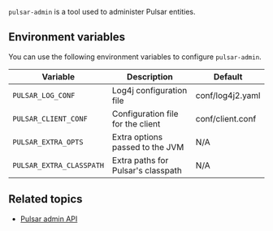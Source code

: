 `pulsar-admin` is a tool used to administer Pulsar entities.

## Environment variables

You can use the following environment variables to configure `pulsar-admin`.

|Variable|Description|Default|
|---|---|---|
|`PULSAR_LOG_CONF`|Log4j configuration file|conf/log4j2.yaml|
|`PULSAR_CLIENT_CONF`|Configuration file for the client|conf/client.conf|
|`PULSAR_EXTRA_OPTS`|Extra options passed to the JVM|N/A|
|`PULSAR_EXTRA_CLASSPATH`|Extra paths for Pulsar's classpath|N/A|

## Related topics

- [Pulsar admin API](docs/admin-api-overview)